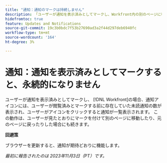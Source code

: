```yaml
---
title: "通知：通知のマークは持続しません"
description: 「ユーザーが通知を表示済みとしてマークし、Workfront内の別のページに移動した場合、通知アイコンには、ユーザーが表示済みとマークする前に存在した未読通知の数が表示され、アイコンをクリックした際に通知が一覧表示されます。 この動作は、ユーザーが見たとおりにマークを付け、別のページに移動したり、元のページに戻ったりした場合にも続きます。」
hidefromtoc: true
feature: Updates and Notifications
source-git-commit: 19c3b0bdc7f53b27690ad3a2f44d297deb6940fc
workflow-type: tm+mt
source-wordcount: '164'
ht-degree: 3%

---
```



# 通知：通知を表示済みとしてマークすると、永続的になりません

ユーザーが通知を表示済みとしてマークし、 [!DNL Workfront]の場合、通知アイコンには、ユーザーが閲覧済みとマークする前に存在していた未読通知の数が表示され、ユーザーがアイコンをクリックすると通知が一覧表示されます。 この動作は、ユーザーが見たとおりにマークを付けて別のページに移動したり、元のページに戻ったりした場合にも続きます。

**回避策**

ブラウザーを更新すると、通知が期待どおりに機能します。

_最初に報告されたのは 2023年11月3日（PT）です。_
